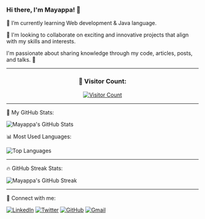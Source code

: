 ### Hi there, I'm Mayappa! 👋

🌱 I’m currently learning Web development & Java language.

💞️ I'm looking to collaborate on exciting and innovative projects that align with my skills and interests.

I'm passionate about sharing knowledge through my code, articles, posts, and talks. 💙️

---

<div align="center">
  <h3>👀 Visitor Count:</h3>
  <a href="https://github.com/Mayappa123/Mayappa123" target="_blank">
    <img src="https://visitor-badge.glitch.me/badge?page_id=Mayappa123.Mayappa123" alt="Visitor Count" />
  </a>
</div>

---

🚀 My GitHub Stats:

![Mayappa's GitHub Stats](https://github-readme-stats.vercel.app/api?username=Mayappa123&show_icons=true&theme=radical)

📊 Most Used Languages:

![Top Languages](https://github-readme-stats.vercel.app/api/top-langs/?username=Mayappa123&layout=compact&theme=radical)

---

🔥 GitHub Streak Stats:

![Mayappa's GitHub Streak](https://github-readme-streak-stats.herokuapp.com/?user=Mayappa123&theme=radical)

---

📱 Connect with me:

[![LinkedIn](https://img.shields.io/badge/LinkedIn-Mayappa-blue)](https://www.linkedin.com/in/mayappa/)
[![Twitter](https://img.shields.io/twitter/follow/MayappaPujari5?style=social)](https://twitter.com/MayappaPujari5)
[![GitHub](https://img.shields.io/github/follow/Mayappa123?style=social)](https://github.com/Mayappa123)
[![Gmail](https://img.shields.io/badge/Email-mayappapujari561999%40gmail.com-red)](mailto:mayappapujari561999@gmail.com)

<!--
### Hi, I'm Mayappa 👋
I share knowledge through my code, articles, posts and talks💙️.

**Mayappa123/Mayappa123** is a ✨ _special_ ✨ repository because its `README.md` (this file) appears on your GitHub profile.

Here are some ideas to get you started:

- 🔭 I’m currently working on ...
- 🌱 I’m currently learning ...
- 👯 I’m looking to collaborate on ...
- 🤔 I’m looking for help with ...
- 💬 Ask me about ...
- 📫 How to reach me: ...
- 😄 Pronouns: ...
- ⚡ Fun fact: ...
-->
